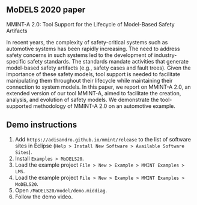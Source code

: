 ## MoDELS 2020 paper

MMINT-A 2.0: Tool Support for the Lifecycle of Model-Based Safety Artifacts

In recent years, the complexity of safety-critical systems such as automotive systems has been rapidly increasing. The need to address safety concerns in such systems led to the development of industry-specific safety standards. The standards mandate activities that generate model-based safety artifacts (e.g., safety cases and fault trees). Given the importance of these safety models, tool support is needed to facilitate manipulating them throughout their lifecycle while maintaining their connection to system models. In this paper, we report on MMINT-A 2.0, an extended version of our tool MMINT-A, aimed to facilitate the creation, analysis, and evolution of safety models. We demonstrate the tool-supported methodology of MMINT-A 2.0 on an automotive example.

## Demo instructions

1. Add `https://adisandro.github.io/mmint/release` to the list of software sites in Eclipse (`Help > Install New Software > Available Software Sites`).
2. Install `Examples > MoDELS20`.
3. Load the example project `File > New > Example > MMINT Examples > LMS`.
4. Load the example project `File > New > Example > MMINT Examples > MoDELS20`.
5. Open `/MoDELS20/model/demo.middiag`.
6. Follow the demo video.

